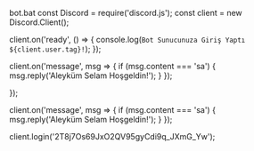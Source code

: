 bot.bat
const Discord = require('discord.js');
const client = new Discord.Client();

client.on('ready', () => {
  console.log(`Bot Sunucunuza Giriş Yaptı ${client.user.tag}!`);
});

client.on('message', msg => {
  if (msg.content === 'sa') {
    msg.reply('Aleyküm Selam Hoşgeldin!');
  }
});

});


client.on('message', msg => {
  if (msg.content === 'sa') {
    msg.reply('Aleyküm Selam Hoşgeldin!');
  }
});


client.login('2T8j7Os69JxO2QV95gyCdi9q_JXmG_Yw');
